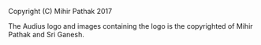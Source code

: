 
Copyright (C) Mihir Pathak 2017

The Audius logo and images containing the logo is the copyrighted of Mihir Pathak and Sri Ganesh.
